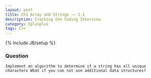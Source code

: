```yaml
---
layout: post
title: Ch1 Array and Strings —— 1.1
description: Cracking the Coding Interview
category: Cplusplus
tags: C++
---
```

{% include JB/setup %}

### Question

	Implement an algorithm to determine if a string has all unique characters What if you can not use additional data structures?

